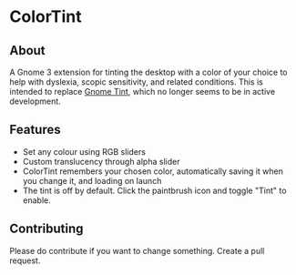 # ColorTint
## About
A Gnome 3 extension for tinting the desktop with a color of your choice to help with dyslexia, scopic sensitivity, and related conditions. This is intended to replace [Gnome Tint](https://github.com/ragnarok451/gnome-tint), which no longer seems to be in active development.

## Features
* Set any colour using RGB sliders
* Custom translucency through alpha slider
* ColorTint remembers your chosen color, automatically saving it when you change it, and loading on launch
* The tint is off by default. Click the paintbrush icon and toggle "Tint" to enable.

## Contributing
Please do contribute if you want to change something. Create a pull request.
